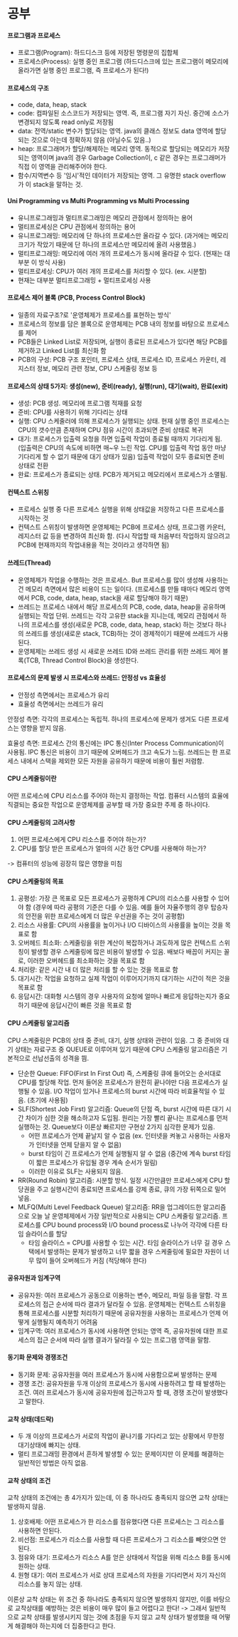 # 공부


#### 프로그램과 프로세스

* 프로그램(Program): 하드디스크 등에 저장된 명령문의 집합체
* 프로세스(Process): 실행 중인 프로그램 (하드디스크에 있는 프로그램이 메모리에 올라가면 실행 중인 프로그램, 즉 프로세스가 된다!)


#### 프로세스의 구조

* code, data, heap, stack
* code: 컴파일된 소스코드가 저장되는 영역. 즉, 프로그램 자기 자신. 중간에 소스가 변경되지 않도록 read only로 저장됨
* data: 전역/static 변수가 할당되는 영역. java의 클래스 정보도 data 영역에 할당되는 것으로 아는데 정확하지 않음 (아닐수도 있음..)
* heap: 프로그래머가 할당/해제하는 메모리 영역. 동적으로 할당되는 메모리가 저장되는 영역이며 java의 경우 Garbage Collection이, c 같은 경우는 프로그래머가 직접 이 영역을 관리해주어야 한다.
* 함수/지역변수 등 '임시'적인 데이터가 저장되는 영역. 그 유명한 stack overflow가 이 stack을 말하는 것.

#### Uni Programming vs Multi Programming vs Multi Processing

* 유니프로그래밍과 멀티프로그래밍은 메모리 관점에서 정의하는 용어
* 멀티프로세싱은 CPU 관점에서 정의하는 용어
* 유니프로그래밍: 메모리에 단 하나의 프로세스만 올라갈 수 있다. (과거에는 메모리 크기가 작았기 때문에 단 하나의 프로세스만 메모리에 올려 사용했음.)
* 멀티프로그래밍: 메모리에 여러 개의 프로세스가 동시에 올라갈 수 있다. (현재는 대부분 이 방식 사용)
* 멀티프로세싱: CPU가 여러 개의 프로세스를 처리할 수 있다. (ex. 시분할)
* 현재는 대부분 멀티프로그래밍 + 멀티프로세싱 사용

#### 프로세스 제어 블록 (PCB, Process Control Block)

* 일종의 자료구조?로 '운영체제가 프로세스를 표현하는 방식'
* 프로세스의 정보를 담은 블록으로 운영체제는 PCB 내의 정보를 바탕으로 프로세스를 제어
* PCB들은 Linked List로 저장되며, 실행이 종료된 프로세스가 있다면 해당 PCB를 제거하고 Linked List를 최신화 함
* PCB의 구성: PCB 구조 포인터, 프로세스 상태, 프로세스 ID, 프로세스 카운터, 레지스터 정보, 메모리 관련 정보, CPU 스케줄링 정보 등

#### 프로세스의 상태 5가지: 생성(new), 준비(ready), 실행(run), 대기(wait), 완료(exit)

* 생성: PCB 생성. 메모리에 프로그램 적재를 요청
* 준비: CPU를 사용하기 위해 기다리는 상태
* 실행: CPU 스케줄러에 의해 프로세스가 실행되는 상태. 현재 실행 중인 프로세스는 CPU의 갯수만큼 존재하며 CPU 점유 시간이 초과되면 준비 상태로 복귀
* 대기: 프로세스가 입출력 요청을 하면 입출력 작업이 종료될 때까지 기다리게 됨. (입출력은 CPU의 속도에 비하면 매~우 느린 작업. CPU를 입출력 작업 동안 마냥 기다리게 할 수 없기 때문에 대기 상태가 있음) 입출력 작업이 모두 종료되면 준비 상태로 전환
* 완료: 프로세스가 종료되는 상태. PCB가 제거되고 메모리에서 프로세스가 소멸됨.

#### 컨텍스트 스위칭

* 프로세스 실행 중 다른 프로세스 실행을 위해 상태값을 저장하고 다른 프로세스를 시작하는 것
* 컨텍스트 스위칭이 발생하면 운영체제는 PCB에 프로세스 상태, 프로그램 카운터, 레지스터 값 등을 변경하여 최신화 함. (다시 작업할 때 처음부터 작업하지 않으려고 PCB에 현재까지의 작업내용을 적는 것이라고 생각하면 됨)

#### 쓰레드(Thread)

* 운영체제가 작업을 수행하는 것은 프로세스. But 프로세스를 많이 생성해 사용하는 건 메모리 측면에서 많은 비용이 드는 일이다. (프로세스를 만들 때마다 메모리 영역에서 PCB, code, data, heap, stack을 새로 할당해야 하기 때문)
* 쓰레드는 프로세스 내에서 해당 프로세스의 PCB, code, data, heap을 공유하며 실행되는 작업 단위. 쓰레드는 각각 고유한 stack을 지니는데, 메모리 관점에서 하나의 프로세스를 생성(새로운 PCB, code, data, heap, stack) 하는 것보다 하나의 쓰레드를 생성(새로운 stack, TCB)하는 것이 경제적이기 때문에 쓰레드가 사용된다.
* 운영체제는 쓰레드 생성 시 새로운 쓰레드 ID와 쓰레드 관리를 위한 쓰레드 제어 블록(TCB, Thread Control Block)을 생성한다.

#### 프로세스의 문제 발생 시 프로세스와 쓰레드: 안정성 vs 효율성

* 안정성 측면에서는 프로세스가 유리
* 효율성 측면에서는 쓰레드가 유리

안정성 측면: 각각의 프로세스는 독립적. 하나의 프로세스에 문제가 생겨도 다른 프로세스는 영향을 받지 않음.

효율성 측면: 프로세스 간의 통신에는 IPC 통신(Inter Process Communication)이 사용됨. IPC 통신은 비용이 크기 때문에 오버헤드가 크고 속도가 느림. 쓰레드는 한 프로세스 내에서 스택을 제외한 모든 자원을 공유하기 때문에 비용이 훨씬 저렴함.


#### CPU 스케줄링이란

어떤 프로세스에 CPU 리소스를 주어야 하는지 결정하는 작업. 컴퓨터 시스템의 효율에 직결되는 중요한 작업으로 운영체제를 공부할 때 가장 중요한 주제 중 하나이다. 


#### CPU 스케줄링의 고려사항

1. 어떤 프로세스에게 CPU 리소스를 주어야 하는가?
2. CPU를 할당 받은 프로세스가 얼마의 시간 동안 CPU를 사용해야 하는가?

-> 컴퓨터의 성능에 굉장히 많은 영향을 미침

#### CPU 스케줄링의 목표

1. 공평성: 가장 큰 목표로 모든 프로세스가 공평하게 CPU의 리소스를 사용할 수 있어야 함 (경우에 따라 공평의 기준은 다를 수 있음. 예를 들어 자율주행의 경우 탑승자의 안전을 위한 프로세스에게 더 많은 우선권을 주는 것이 공평함)
2. 리소스 사용률: CPU의 사용률을 높이거나 I/O 디바이스의 사용률을 높이는 것을 목표로 함
3. 오버헤드 최소화: 스케줄링을 위한 계산이 복잡하거나 과도하게 많은 컨텍스트 스위칭이 발생할 경우 스케줄링에 많은 비용이 발생할 수 있음. 배보다 배꼽이 커지는 꼴로, 이러한 오버헤드를 최소화하는 것을 목표로 함
4. 처리량: 같은 시간 내 더 많은 처리를 할 수 있는 것을 목표로 함
5. 대기시간: 작업을 요청하고 실제 작업이 이루어지기까지 대기하는 시간이 적은 것을 목표로 함
6. 응답시간: 대화형 시스템의 경우 사용자의 요청에 얼마나 빠르게 응답하는지가 중요하기 때문에 응답시간이 빠른 것을 목표로 함


#### CPU 스케줄링 알고리즘

CPU 스케줄링은 PCB의 상태 중 준비, 대기, 실행 상태와 관련이 있음. 그 중 준비와 대기 상태는 자료구조 중 QUEUE로 이루어져 있기 때문에 CPU 스케줄링 알고리즘은 기본적으로 선납선출의 성격을 띔.

* 단순한 Queue: FIFO(First In First Out) 즉, 스케줄링 큐에 들어오는 순서대로 CPU를 할당해 작업. 먼저 들어온 프로세스가 완전히 끝나야만 다음 프로세스가 실행될 수 있음. I/O 작업이 있거나 프로세스의 burst 시간에 따라 비효율적일 수 있음. (초기에 사용됨)
* SLF(Shortest Job First) 알고리즘: Queue의 단점 즉, burst 시간에 따른 대기 시간 차이가 심한 것을 해소하고자 도입됨. 원리는 가장 빨리 끝나는 프로세스를 먼저 실행하는 것. Queue보다 이론상 빠르지만 구현상 2가지 심각한 문제가 있음.
  * 어떤 프로세스가 언제 끝날지 알 수 없음 (ex. 인터넷을 켜놓고 사용하는 사용자가 인터넷을 언제 닫을지 알 수 없음)
  * burst 타임이 긴 프로세스가 언제 실행될지 알 수 없음 (중간에 계속 burst 타임이 짧은 프로세스가 유입될 경우 계속 순서가 밀림)
  * 이러한 이유로 SLF는 사용되지 않음.
* RR(Round Robin) 알고리즘: 시분할 방식. 일정 시간만큼만 프로세스에게 CPU 할당권을 주고 실행시간이 종료되면 프로세스를 강제 종료, 큐의 가장 뒤쪽으로 밀어 넣음.
* MLFQ(Multi Level Feedback Queue) 알고리즘: RR을 업그레이드한 알고리즘으로 오늘 날 운영체제에서 가장 일반적으로 사용되는 CPU 스케줄링 알고리즘. 프로세스를 CPU bound process와 I/O bound process로 나누어 각각에 다른 타임 슬라이스를 할당
  * 타임 슬라이스 = CPU를 사용할 수 있는 시간. 타임 슬라이스가 너무 길 경우 스택에서 발생하는 문제가 발생하고 너무 짧을 경우 스케줄링에 필요한 자원이 너무 많이 들어 오버헤드가 커짐 (적당해야 한다)

#### 공유자원과 임계구역

* 공유자원: 여러 프로세스가 공동으로 이용하는 변수, 메모리, 파일 등을 말함. 각 프로세스의 접근 순서에 따라 결과가 달라질 수 있음. 운영체제는 컨텍스트 스위칭을 통해 프로세스를 시분할 처리하기 때문에 공유자원을 사용하는 프로세스가 언제 어떻게 실행될지 예측하기 어려움
* 임계구역: 여러 프로세스가 동시에 사용하면 안되는 영역 즉, 공유자원에 대한 프로세스의 접근 순서에 따라 실행 결과가 달라질 수 있는 프로그램 영역을 말함.


#### 동기화 문제와 경쟁조건

* 동기화 문제: 공유자원을 여러 프로세스가 동시에 사용함으로써 발생하는 문제
* 경쟁 조건: 공유자원을 두개 이상의 프로세스가 동시에 사용하려고 할 때 발생하는 조건. 여러 프로세스가 동시에 공유자원에 접근하고자 할 때, 경쟁 조건이 발생했다고 말한다.

#### 교착 상태(데드락)

* 두 개 이상의 프로세스가 서로의 작업이 끝나기를 기다리고 있는 상황에서 무한정 대기상태에 빠지는 상태.
* 멀티 프로그래밍 환경에서 흔하게 발생할 수 있는 문제이지만 이 문제를 해결하는 일반적인 방법은 아직 없음.

#### 교착 상태의 조건

교착 상태의 조건에는 총 4가지가 있는데, 이 중 하나라도 충족되지 않으면 교착 상태는 발생하지 않음.

1. 상호배제: 어떤 프로세스가 한 리소스를 점유했다면 다른 프로세스는 그 리소스를 사용하면 안된다.
2. 비선점: 프로세스가 리소스를 사용할 때 다른 프로세스가 그 리소스를 빼앗으면 안된다.
3. 점유와 대기: 프로세스가 리소스 A를 얻은 상태에서 작업을 위해 리소스 B를 동시에 원하는 상태.
4. 원형 대기: 여러 프로세스가 서로 상대 프로세스의 자원을 기다리면서 자기 자신의 리소스를 놓지 않는 상태.

이론상 교착 상태는 위 조건 중 하나라도 충족되지 않으면 발생하지 않지만, 이를 바탕으로 교착상태를 예방하는 것은 비용이 매우 많이 들고 어렵다고 한다! -> 그래서 일반적으로 교착 상태를 발생시키지 않는 것에 초점을 두지 않고 교착 상태가 발생했을 때 어떻게 해결해야 하는지에 더 집중한다고 한다.
